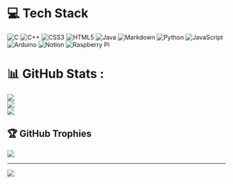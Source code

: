 <!--
## 🌐 Socials
[![LinkedIn](https://img.shields.io/badge/LinkedIn-%230077B5.svg?logo=linkedin&logoColor=white)](https://linkedin.com/in/LinkedIn) [![Medium](https://img.shields.io/badge/Medium-12100E?logo=medium&logoColor=white)](https://medium.com/@Medium) [![Pinterest](https://img.shields.io/badge/Pinterest-%23E60023.svg?logo=Pinterest&logoColor=white)](https://pinterest.com/Pinterest) [![Reddit](https://img.shields.io/badge/Reddit-%23FF4500.svg?logo=Reddit&logoColor=white)](https://reddit.com/user/Reddit) [![Stack Overflow](https://img.shields.io/badge/-Stackoverflow-FE7A16?logo=stack-overflow&logoColor=white)](https://stackoverflow.com/users/StackOverFlow) 
-->
# 💻 Tech Stack
![C](https://img.shields.io/badge/c-%2300599C.svg?style=for-the-badge&logo=c&logoColor=white) ![C++](https://img.shields.io/badge/c++-%2300599C.svg?style=for-the-badge&logo=c%2B%2B&logoColor=white) ![CSS3](https://img.shields.io/badge/css3-%231572B6.svg?style=for-the-badge&logo=css3&logoColor=white) ![HTML5](https://img.shields.io/badge/html5-%23E34F26.svg?style=for-the-badge&logo=html5&logoColor=white) ![Java](https://img.shields.io/badge/java-%23ED8B00.svg?style=for-the-badge&logo=java&logoColor=white) ![Markdown](https://img.shields.io/badge/markdown-%23000000.svg?style=for-the-badge&logo=markdown&logoColor=white) ![Python](https://img.shields.io/badge/python-3670A0?style=for-the-badge&logo=python&logoColor=ffdd54) ![JavaScript](https://img.shields.io/badge/javascript-%23323330.svg?style=for-the-badge&logo=javascript&logoColor=%23F7DF1E) ![Arduino](https://img.shields.io/badge/-Arduino-00979D?style=for-the-badge&logo=Arduino&logoColor=white) ![Notion](https://img.shields.io/badge/Notion-%23000000.svg?style=for-the-badge&logo=notion&logoColor=white) ![Raspberry Pi](https://img.shields.io/badge/-RaspberryPi-C51A4A?style=for-the-badge&logo=Raspberry-Pi)
# 📊 GitHub Stats :
![](https://github-readme-stats.vercel.app/api?username=vimpelican&theme=vision-friendly-dark&hide_border=false&include_all_commits=false&count_private=true)<br/>
![](https://github-readme-streak-stats.herokuapp.com/?user=vimpelican&theme=vision-friendly-dark&hide_border=false)<br/>
![](https://github-readme-stats.vercel.app/api/top-langs/?username=vimpelican&theme=vision-friendly-dark&hide_border=false&include_all_commits=false&count_private=true&layout=compact)

## 🏆 GitHub Trophies
![](https://github-trophies.vercel.app/?username=vimpelican&theme=gitdimmed&no-frame=true&no-bg=true&margin-w=4)

---
[![](https://visitcount.itsvg.in/api?id=vimpelican&icon=0&color=0)](https://visitcount.itsvg.in)
